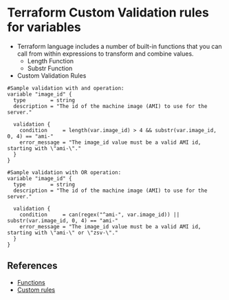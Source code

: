 # Terraform Custom Validation rules for variables
- Terraform language includes a number of built-in functions that you can call from within expressions to transform and combine values.
  - Length Function
  - Substr Function
- Custom Validation Rules
```
#Sample validation with and operation:
variable "image_id" {
  type        = string
  description = "The id of the machine image (AMI) to use for the server."

  validation {
    condition     = length(var.image_id) > 4 && substr(var.image_id, 0, 4) == "ami-"
    error_message = "The image_id value must be a valid AMI id, starting with \"ami-\"."
  }
}

#Sample validation with OR operation:
variable "image_id" {
  type        = string
  description = "The id of the machine image (AMI) to use for the server."

  validation {
    condition     = can(regex("^ami-", var.image_id)) || substr(var.image_id, 0, 4) == "ami-"
    error_message = "The image_id value must be a valid AMI id, starting with \"ami-\" or \"zsv-\"."
  }
}
```

## References
- [Functions](https://www.terraform.io/docs/language/functions/index.html)
- [Custom rules](https://www.terraform.io/docs/language/values/variables.html#custom-validation-rules)